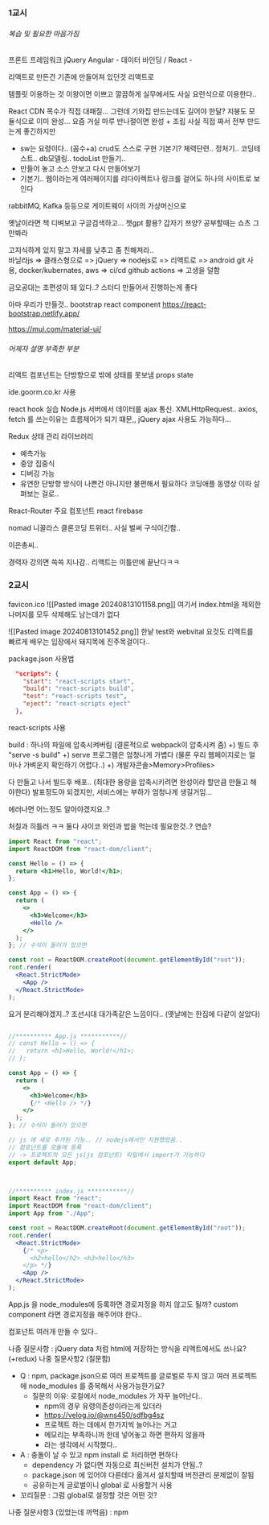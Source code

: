 
### 1교시

###### 복습 및 필요한 마음가짐

프론트 프레임워크
jQuery
Angular - 데이터 바인딩 / 
React - 

리액트로 만든건 기존에 만들어져 있던것
리액트로

템플릿 이용하는 것
이왕이면 이쁘고 깔끔하게
실무에서도 사실 요런식으로 이용한다..

React CDN 목수가 직접 대패질... 
그런데 기와집 만드는데도 길어야 한달?
지붕도 모듈식으로 이미 완성...
요즘 거실 마루 반나절이면 완성 + 조립
사실 직접 짜서 전부 만드는게 좋긴하지만 
- sw는 요령이다.. (꼼수+a)
crud도 스스로 구현
기본기? 체력단련.. 정처기.. 코딩테스트.. db모델링.. todoList 만들기..
- 만들어 놓고 소스 안보고 다시 만들어보기
- 기본기..
웹이라는게 여러페이지를 리다이렉트나 링크를 걸어도 하나의 사이트로 보인다

rabbitMQ, Kafka 등등으로 게이트웨이 사이의 가상머신으로

옛날이라면 책 디벼보고 구글검색하고... 챗gpt 활용?
갑자기 쯔양?
공부할때는 쇼츠 그만봐라

고지식하게 있지 말고 자세를 낮추고 좀 친해져라..
\
바닐라js => 클래스형으로 => jQuery => nodejs로 => 리액트로 => android
git 사용, docker/kubernates, aws => ci/cd
github actions => 고생을 덜함

금오공대는 조편성이 돼 있다..? 
스터디 만들어서 진행하는게 좋다


아마 우리가 만들것.. bootstrap react component
https://react-bootstrap.netlify.app/

https://mui.com/material-ui/


###### 어제자 설명 부족한 부분
리액트 컴포넌트는 단방향으로 밖에 상태를 못보냄
props
state 

ide.goorm.co.kr 사용

react hook 실습
Node.js 서버에서 데이터를 ajax 통신. 
XMLHttpRequest..
axios, fetch 를 쓰는이유는 흐름제어가 되기 떄문,,
jQuery ajax 사용도 가능하다...

Redux
상태 관리 라이브러리
- 예측가능
- 중앙 집중식
- 디버깅 가능
- 유연한
단방향 방식이 나쁜건 아니지만 불편해서 필요하다
코딩애플 동영상 이따 살펴보는 걸로..

React-Router 주요 컴포넌트
react firebase

nomad 니꼴라스 클론코딩 트위터..
사실 벌써 구식이긴함..

이은총씨.. 



경력자 강의면 쓱쓱 지나감..
리액트는 이틀만에 끝난다ㅋㅋ


### 2교시
favicon.ico
![[Pasted image 20240813101158.png]]
여기서 index.html을 제외한 나머지를 모두 삭제해도 남는데가 없다

![[Pasted image 20240813101452.png]]
한낱 test와 webvital 요것도 리액트를 빠르게 배우는 입장에서 돼지목에 진주목걸이다..



package.json 사용법
``` json
  "scripts": {
    "start": "react-scripts start",
    "build": "react-scripts build",
    "test": "react-scripts test",
    "eject": "react-scripts eject"
  },
```
react-scripts 사용

build : 하나의 파일에 압축시켜버림 (결론적으로 webpack이 압축시켜 줌)
+) 빌드 후 "serve -s build"
+) serve 프로그램은 엄청나게 가볍다 (물론 우리 웹페이지로는 얼마나 가벼운지 확인하기 어렵다..)
+) 개발자콘솔>Memory>Profiles>

다 만들고 나서 빌드후 배포.. (최대한 용량을 압축시키려면 완성이라 할만큼 만들고 해야한다)
발표정도야 되겠지만, 서비스에는 부하가 엄청나게 생길거임...

에러나면 어느정도 알아야겠지요..?

처칠과 히틀러 ㅋㅋ 둘다 사이코
와인과 밥을 먹는데 필요한것..? 연습?


``` jsx
import React from "react";
import ReactDOM from "react-dom/client";

const Hello = () => {
  return <h1>Hello, World!</h1>;
};

const App = () => {
  return (
    <>
      <h3>Welcome</h3>
      <Hello />
    </>
  );
}; // 수식이 들어가 있으면

const root = ReactDOM.createRoot(document.getElementById("root"));
root.render(
  <React.StrictMode>
    <App />
  </React.StrictMode>
);
```

요거 분리해야겠지..?
조선시대 대가족같은 느낌이다.. (옛날에는 한집에 다같이 살았다)

```jsx

//********** App.js ***********//
// const Hello = () => {
//   return <h1>Hello, World!</h1>;
// };

const App = () => {
  return (
    <>
      <h3>Welcome</h3>
      {/* <Hello /> */}
    </>
  );
}; // 수식이 들어가 있으면

// js 에 새로 추가된 기능.. // nodejs에서만 지원했었음..
// 컴포넌트를 모듈에 등록
// -> 프로젝트의 모든 js(js 컴포넌트) 파일에서 import가 가능하다
export default App;



//********** index.js ***********//
import React from "react";
import ReactDOM from "react-dom/client";
import App from "./App";

const root = ReactDOM.createRoot(document.getElementById("root"));
root.render(
  <React.StrictMode>
    {/* <p>
      <h2>hello</h2> <h3>hello</h3>
    </p> */}
    <App />
  </React.StrictMode>
);

```

App.js 을  node_modules에 등록하면 경로지정을 하지 않고도 될까?
custom component 라면 경로지정을 해주어야 한다..

컴포넌트 여러개 만들 수 있다..





나중 질문사항 
	: jQuery data 처럼 html에 저장하는 방식을 리액트에서도 쓰나요? (+redux)
나중 질문사항2 (질문함)
- Q :  npm, package.json으로 여러 프로젝트를 글로벌로 두지 않고 여러 프로젝트에 node_modules 를 중복해서 사용가능한가요?
	- 질문의 이유: 로컬에서 node_modules 가 자꾸 늘어난다..
		- npm의 경우 유령의존성이라는게 있더라
		- https://velog.io/@wns450/sdfbg4sz
		- 프로젝트 하는 데에서 한가지씩 늘어나는 거고
		- 메모리는 부족하니까 한데 넣어놓고 하면 편하지 않을까
		- 라는 생각에서 시작했다..
- A : 충돌이 날 수 있고 npm install 로 처리하면 편하다
	- dependency 가 없다면 자동으로 최신버전 설치가 안됨..?
	- package.json 에 있어야 다른데다 옮겨서 설치할때 버전관리 문제없이 잘됨
	- 공유하는게 글로벌이니 global 로 사용할거 사용
- 꼬리질문 : 그럼 global로 설정할 것은 어떤 것?

나중 질문사항3 (있었는데 까먹음)
	: npm
